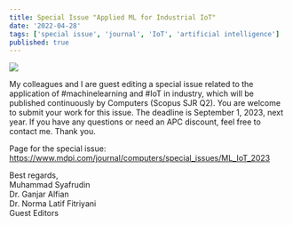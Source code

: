 ```yaml
---
title: Special Issue "Applied ML for Industrial IoT"
date: '2022-04-28'
tags: ['special issue', 'journal', 'IoT', 'artificial intelligence']
published: true
---
```


<img src="/updates/computers-ge2022.jpg"/><br/>

My colleagues and I are guest editing a special issue related to the application of #machinelearning and #IoT in industry, which will be published continuously by Computers (Scopus SJR Q2). You are welcome to submit your work for this issue. The deadline is September 1, 2023, next year. If you have any questions or need an APC discount, feel free to contact me. Thank you.
 
Page for the special issue: https://www.mdpi.com/journal/computers/special_issues/ML_IoT_2023



Best regards,<br/>
Muhammad Syafrudin <br/>
Dr. Ganjar Alfian <br/>
Dr. Norma Latif Fitriyani <br/> 
Guest Editors